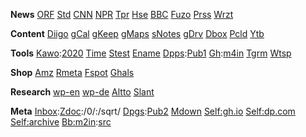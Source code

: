 <!-- @Title Can't drop pages @Body -->

**News**
[ORF](https://orf.at/)
[Std](https://derstandard.at/)
[CNN](https://lite.cnn.io/)
[NPR](https://text.npr.org/)
[Tpr](https://dietagespresse.com/)
[Hse](https://heise.de/)
[BBC](https://bbc.com/)
[Fuzo](https://futurezone.at/)
[Prss](https://www.diepresse.com/)
[Wrzt](https://wienerzeitung.at/)

**Content**
[Diigo](https://diigo.com/)
[gCal](https://calendar.google.com/)
[gKeep](https://keep.google.com/)
[gMaps](https://maps.google.com/)
[sNotes](https://app.standardnotes.org/)
[gDrv](https://drive.google.com/drive/my-drive)
[Dbox](https://www.dropbox.com/h)
[Pcld](https://my.pcloud.com/)
[Ytb](https://www.youtube.com/)

**Tools**
[Kawo](https://kalenderwoche.at/):[2020](https://kalenderwoche.at/kalender/%C3%B6sterreich/2020)
[Time](https://time.org/)
[Stest](https://speedtest.net/)
[Ename](https://my.easyname.at/)
[Dpps](https://my.droppages.com/account):[Pub1](https://droppages.com/)
[Gh](https://github.com/):[m4in](https://github.com/m4in/m4in.github.io)
[Tgrm](https://web.telegram.org/)
[Wtsp](https://web.whatsapp.com/)

**Shop**
[Amz](https://amazon.de/)
[Rmeta](https://reviewmeta.com/)
[Fspot](https://fakespot.com/)
[Ghals](https://geizhals.at/)


**Research**
[wp-en](https://en.wikipedia.org/)
[wp-de](https://de.wikipedia.org/)
[Altto](https://alternativeto.net/)
[Slant](https://slant.co/)

**Meta**
[Inbox](https://wepaste.es/cantdroppages):[Zdoc](https://writer.zohopublic.com/writer/published/eb4ko6d0e533ec16d40ff8fb4a80bf7145e95):/0/:/sqrt/
[Dpgs](https://my.droppages.com/account):[Pub2](https://droppages.com/)
[Mdown](https://daringfireball.net/projects/markdown/syntax)
[Self:gh.io](https://m4in.github.io/)
[Self:dp.com](https://cant.droppages.com/)
[Self:archive](https://m4in.github.io/archive/index.html)
[Bb:m2in](https://m2in.bitbucket.io/):[src](https://bitbucket.org/m2in/m2in.bitbucket.io/src/master/)

<!-- vim: set syn=markdown fdm=marker: -->
